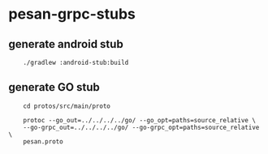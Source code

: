# pesan-grpc-stubs

## generate android stub
```
    ./gradlew :android-stub:build
```

## generate GO stub
```
    cd protos/src/main/proto

    protoc --go_out=../../../../go/ --go_opt=paths=source_relative \
    --go-grpc_out=../../../../go/ --go-grpc_opt=paths=source_relative \
    pesan.proto
```

